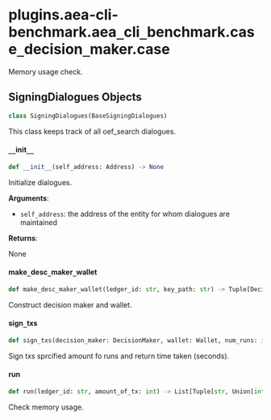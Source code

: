 <a id="plugins.aea-cli-benchmark.aea_cli_benchmark.case_decision_maker.case"></a>

# plugins.aea-cli-benchmark.aea`_`cli`_`benchmark.case`_`decision`_`maker.case

Memory usage check.

<a id="plugins.aea-cli-benchmark.aea_cli_benchmark.case_decision_maker.case.SigningDialogues"></a>

## SigningDialogues Objects

```python
class SigningDialogues(BaseSigningDialogues)
```

This class keeps track of all oef_search dialogues.

<a id="plugins.aea-cli-benchmark.aea_cli_benchmark.case_decision_maker.case.SigningDialogues.__init__"></a>

#### `__`init`__`

```python
def __init__(self_address: Address) -> None
```

Initialize dialogues.

**Arguments**:

- `self_address`: the address of the entity for whom dialogues are maintained

**Returns**:

None

<a id="plugins.aea-cli-benchmark.aea_cli_benchmark.case_decision_maker.case.make_desc_maker_wallet"></a>

#### make`_`desc`_`maker`_`wallet

```python
def make_desc_maker_wallet(ledger_id: str, key_path: str) -> Tuple[DecisionMaker, Wallet]
```

Construct decision maker and wallet.

<a id="plugins.aea-cli-benchmark.aea_cli_benchmark.case_decision_maker.case.sign_txs"></a>

#### sign`_`txs

```python
def sign_txs(decision_maker: DecisionMaker, wallet: Wallet, num_runs: int, ledger_id: str) -> float
```

Sign txs sprcified amount fo runs and return time taken (seconds).

<a id="plugins.aea-cli-benchmark.aea_cli_benchmark.case_decision_maker.case.run"></a>

#### run

```python
def run(ledger_id: str, amount_of_tx: int) -> List[Tuple[str, Union[int, float]]]
```

Check memory usage.

